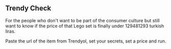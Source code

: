 ## Trendy Check

For the people who don't want to be part of the consumer culture but still want to know if the price of that Lego set is finally under 129481293 turkish liras. 

Paste the url of the item from Trendyol, set your secrets, set a price and run. 
